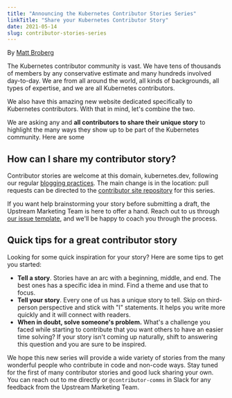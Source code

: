 ```yaml
---
title: "Announcing the Kubernetes Contributor Stories Series"
linkTitle: "Share your Kubernetes Contributor Story"
date: 2021-05-14
slug: contributor-stories-series
---
```


By [Matt Broberg](https://twitter.com/mbbroberg)

The Kubernetes contributor community is vast. We have tens of thousands of members by any conservative estimate and many hundreds involved day-to-day. We are from all around the world, all kinds of backgrounds, all types of expertise, and we are all Kubernetes contributors.

We also have this amazing new website dedicated specifically to Kubernetes contributors. With that in mind, let's combine the two. 

We are asking any and **all contributors to share their unique story** to highlight the many ways they show up to be part of the Kubernetes community. Here are some 

## How can I share my contributor story? 

Contributor stories are welcome at this domain, kubernetes.dev, following our regular [blogging practices](https://git.k8s.io/community/sig-docs/blog-subproject/README.md#submit-a-post). The main change is in the location: pull requests can be directed to the [contributor site repository](https://github.com/kubernetes/contributor-site) for this series.

If you want help brainstorming your story before submitting a draft, the Upstream Marketing Team is here to offer a hand. Reach out to us through [our issue template](https://github.com/kubernetes/community/issues/new?assignees=&labels=area%2Fcontributor-comms%2C+sig%2Fcontributor-experience&template=marketing-request.md&title=REQUEST%3A+New+communication+about+%3Ctopic%3E), and we'll be happy to coach you through the process.

## Quick tips for a great contributor story

Looking for some quick inspiration for your story? Here are some tips to get you started: 

- **Tell a story**. Stories have an arc with a beginning, middle, and end. The best ones has a specific idea in mind. Find a theme and use that to focus.
- **Tell your story**. Every one of us has a unique story to tell. Skip on third-person perspective and stick with "I" statements. It helps you write more quickly and it will connect with readers.
- **When in doubt, solve someone's problem.** What's a challenge you faced while starting to contribute that you want others to have an easier time solving? If your story isn't coming up naturally, shift to answering this question and you are sure to be inspired.

We hope this new series will provide a wide variety of stories from the many wonderful people who contribute in code and non-code ways. Stay tuned for the first of many contributor stories and good luck sharing your own. You can reach out to me directly or `@contributor-comms` in Slack for any feedback from the Upstream Marketing Team.
